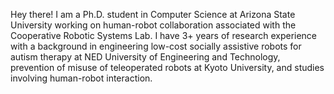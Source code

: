 <!-- Write your biography here. Tell the world about yourself. Link to your favorite [subreddit](http://reddit.com). You can put a picture in, too. The code is already in, just name your picture `prof_pic.jpg` and put it in the `img/` folder.

Put your address / P.O. box / other info right below your picture. You can also disable any these elements by editing `profile` property of the YAML header of your `_pages/about.md`. Edit `_bibliography/papers.bib` and Jekyll will render your [publications page](/al-folio/publications/) automatically.

Link to your social media connections, too. This theme is set up to use [Font Awesome icons](https://fontawesome.com/) and [Academicons](https://jpswalsh.github.io/academicons/), like the ones below. Add your Facebook, Twitter, LinkedIn, Google Scholar, or just disable all of them. -->

Hey there! I am a Ph.D. student in Computer Science at Arizona State University working on human-robot collaboration associated with the Cooperative Robotic Systems Lab. I have 3+ years of research experience with a background in engineering low-cost socially assistive robots for autism therapy at NED University of Engineering and Technology, prevention of misuse of teleoperated robots at Kyoto University, and studies involving human-robot interaction.